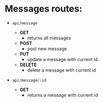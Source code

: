 # Messages routes:

* `api/message`
  * **GET**
    * returns all messages
  * **POST**
    * post new message
  * **PUT**
    * update a message with current id
  * **DELETE**
    * delete a message with current id

* `api/message/:id`
  * **GET**
    * returns a message with current id
    